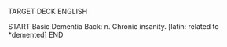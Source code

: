 TARGET DECK
ENGLISH

START
Basic
Dementia
Back: n. Chronic insanity. [latin: related to *demented]
END
